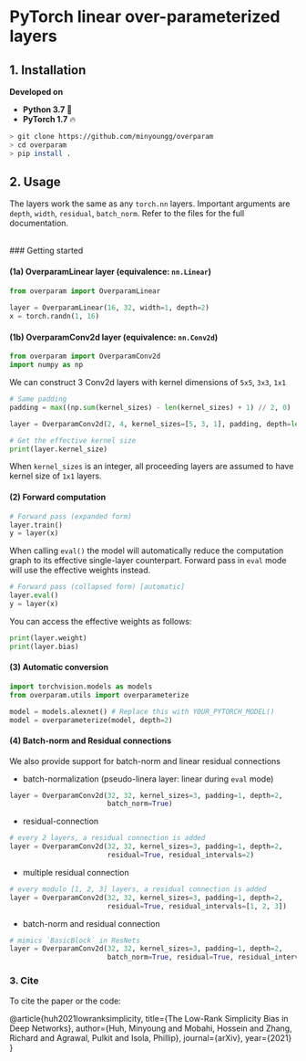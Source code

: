 # PyTorch linear over-parameterized layers

## 1. Installation
<b> Developed on </b> 
- <b>Python 3.7 </b> :snake:
- <b>PyTorch 1.7</b> :fire:

```bash
> git clone https://github.com/minyoungg/overparam
> cd overparam
> pip install .
```

## 2. Usage
The layers work the same as any `torch.nn` layers. Important arguments are `depth`, `width`, `residual`, `batch_norm`. 
Refer to the files for the full documentation.

<br>
###  Getting started

#### (1a) OverparamLinear layer (equivalence: `nn.Linear`) 

```python
from overparam import OverparamLinear
 
layer = OverparamLinear(16, 32, width=1, depth=2)
x = torch.randn(1, 16)
```

#### (1b) OverparamConv2d layer (equivalence: `nn.Conv2d`)

```python
from overparam import OverparamConv2d
import numpy as np
```

We can construct 3 Conv2d layers with kernel dimensions of `5x5`, `3x3`, `1x1`
```python
# Same padding
padding = max((np.sum(kernel_sizes) - len(kernel_sizes) + 1) // 2, 0)

layer = OverparamConv2d(2, 4, kernel_sizes=[5, 3, 1], padding, depth=len(kernel_sizes))

# Get the effective kernel size
print(layer.kernel_size)
```
When `kernel_sizes` is an integer, all proceeding layers are assumed to have kernel size of `1x1` layers. 

#### (2) Forward computation

```python
# Forward pass (expanded form)
layer.train()
y = layer(x)
```

When calling `eval()` the model will automatically reduce the computation graph to its effective single-layer counterpart. 
Forward pass in `eval` mode will use the effective weights instead.

```python
# Forward pass (collapsed form) [automatic]
layer.eval()
y = layer(x)
```

You can access the effective weights as follows:

```python
print(layer.weight)
print(layer.bias)
```

#### (3) Automatic conversion

```python
import torchvision.models as models
from overparam.utils import overparameterize

model = models.alexnet() # Replace this with YOUR_PYTORCH_MODEL()
model = overparameterize(model, depth=2)
```

#### (4) Batch-norm and Residual connections
We also provide support for batch-norm and linear residual connections

- batch-normalization (pseudo-linera layer: linear during `eval` mode)
```python
layer = OverparamConv2d(32, 32, kernel_sizes=3, padding=1, depth=2, 
                        batch_norm=True)
```

- residual-connection 
```python
# every 2 layers, a residual connection is added
layer = OverparamConv2d(32, 32, kernel_sizes=3, padding=1, depth=2,
                        residual=True, residual_intervals=2)
```

- multiple residual connection
```python
# every modulo [1, 2, 3] layers, a residual connection is added
layer = OverparamConv2d(32, 32, kernel_sizes=3, padding=1, depth=2, 
                        residual=True, residual_intervals=[1, 2, 3])
```

- batch-norm and residual connection 
```python
# mimics `BasicBlock` in ResNets
layer = OverparamConv2d(32, 32, kernel_sizes=3, padding=1, depth=2, 
                        batch_norm=True, residual=True, residual_intervals=2)
```


### 3. Cite
To cite the paper or the code:

@article{huh2021lowranksimplicity,
  title={The Low-Rank Simplicity Bias in Deep Networks},
  author={Huh, Minyoung and Mobahi, Hossein and Zhang, Richard and Agrawal, Pulkit and Isola, Phillip},
  journal={arXiv},
  year={2021}
}
